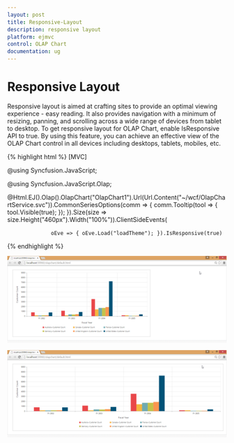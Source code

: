 ```yaml
---
layout: post
title: Responsive-Layout
description: responsive layout
platform: ejmvc
control: OLAP Chart
documentation: ug
---
```


# Responsive Layout

Responsive layout is aimed at crafting sites to provide an optimal viewing experience - easy reading. It also provides navigation with a minimum of resizing, panning, and scrolling across a wide range of devices from tablet to desktop. To get responsive layout for OLAP Chart, enable IsResponsive API to true. By using this feature, you can achieve an effective view of the OLAP Chart control in all devices including desktops, tablets, mobiles, etc. 

{% highlight html %}
[MVC]

@using Syncfusion.JavaScript;

@using Syncfusion.JavaScript.Olap;

  @Html.EJ().Olap().OlapChart("OlapChart1").Url(Url.Content("~/wcf/OlapChartService.svc")).CommonSeriesOptions(comm => { comm.Tooltip(tool => { tool.Visible(true); }); }).Size(size => size.Height("460px").Width("100%")).ClientSideEvents(

                  oEve => { oEve.Load("loadTheme"); }).IsResponsive(true)


{% endhighlight  %}


![](Responsive-Layout_images/Responsive-Layout_img1.png)





![](Responsive-Layout_images/Responsive-Layout_img2.png)



